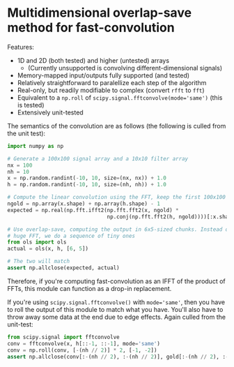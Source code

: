 # Multidimensional overlap-save method for fast-convolution

Features:

- 1D and 2D (both tested) and higher (untested) arrays
  - (Currently unsupported is convolving different-dimensional signals)
- Memory-mapped input/outputs fully supported (and tested)
- Relatively straightforward to paralellize each step of the algorithm
- Real-only, but readily modifiable to complex (convert `rfft` to `fft`)
- Equivalent to a `np.roll` of `scipy.signal.fftconvolve(mode='same')` (this is tested)
- Extensively unit-tested

The semantics of the convolution are as follows (the following is culled from
the unit test):
```py
import numpy as np

# Generate a 100x100 signal array and a 10x10 filter array
nx = 100
nh = 10
x = np.random.randint(-10, 10, size=(nx, nx)) + 1.0
h = np.random.randint(-10, 10, size=(nh, nh)) + 1.0

# Compute the linear convolution using the FFT, keep the first 100x100 samples
ngold = np.array(x.shape) + np.array(h.shape) - 1
expected = np.real(np.fft.ifft2(np.fft.fft2(x, ngold) *
                                np.conj(np.fft.fft2(h, ngold))))[:x.shape[0], :x.shape[1]]

# Use overlap-save, computing the output in 6x5-sized chunks. Instead of one
# huge FFT, we do a sequence of tiny ones
from ols import ols
actual = ols(x, h, [6, 5])

# The two will match
assert np.allclose(expected, actual)
```

Therefore, if you're computing fast-convolution as an IFFT of the product of FFTs, this module can
function as a drop-in replacement.

If you're using `scipy.signal.fftconvolve()` with `mode='same'`, then you have to roll the output
of this module to match what you have. You'll also have to throw away some data at the end due to
edge effects. Again culled from the unit-test:
```py
from scipy.signal import fftconvolve
conv = fftconvolve(x, h[::-1, ::-1], mode='same')
conv = np.roll(conv, [-(nh // 2)] * 2, [-1, -2])
assert np.allclose(conv[:-(nh // 2), :-(nh // 2)], gold[:-(nh // 2), :-(nh // 2)])
```
